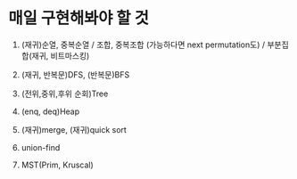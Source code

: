 # 매일 구현해봐야 할 것
1. (재귀)순열, 중복순열 / 조합, 중복조합 (가능하다면 next permutation도) / 부분집합(재귀, 비트마스킹)

2. (재귀, 반복문)DFS, (반복문)BFS

3. (전위,중위,후위 순회)Tree

4. (enq, deq)Heap

5. (재귀)merge, (재귀)quick sort

6. union-find

7. MST(Prim, Kruscal)